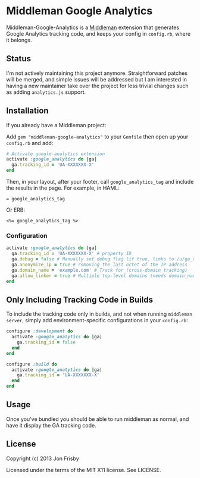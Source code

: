 # Middleman Google Analytics

Middleman-Google-Analytics is a [Middleman](https://github.com/middleman/middleman)
extension that generates Google Analytics tracking code, and keeps your config
in `config.rb`, where it belongs.


## Status

I'm not actively maintaining this project anymore.  Straightforward patches will be merged, and
simple issues will be addressed but I am interested in having a new maintainer take over the
project for less trivial changes such as adding `analytics.js` support.


## Installation

If you already have a Middleman project:

Add `gem "middleman-google-analytics"` to your `Gemfile` then open up your `config.rb` and add:

```ruby
# Activate google-analytics extension
activate :google_analytics do |ga|
  ga.tracking_id = 'UA-XXXXXXX-X'
end
```

Then, in your layout, after your footer, call `google_analytics_tag` and
include the results in the page.  For example, in HAML:

```haml
= google_analytics_tag
```

Or ERB:

```erb
<%= google_analytics_tag %>
```

### Configuration

```ruby
activate :google_analytics do |ga|
  ga.tracking_id = 'UA-XXXXXXX-X' # property ID
  ga.debug = false # Manually set debug flag (if true, links to /u/ga_debug.js)
  ga.anonymize_ip = true # removing the last octet of the IP address
  ga.domain_name = 'example.com' # Track for (cross-domain tracking)
  ga.allow_linker = true # Multiple top-level domains (needs domain_name to be set)
end
```

## Only Including Tracking Code in Builds

To include the tracking code only in builds, and not when running
`middleman server`, simply add environment-specific configurations in your
`config.rb`:

```ruby
configure :development do
  activate :google_analytics do |ga|
    ga.tracking_id = false
  end
end

configure :build do
  activate :google_analytics do |ga|
    ga.tracking_id = 'UA-XXXXXXX-X'
  end
end
```

## Usage

Once you've bundled you should be able to run middleman as normal, and have it
display the GA tracking code.

## License

Copyright (c) 2013 Jon Frisby

Licensed under the terms of the MIT X11 license.  See LICENSE.

